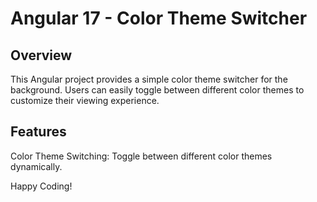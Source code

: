 # Angular 17 - Color Theme Switcher

## Overview
This Angular project provides a simple color theme switcher for the background. Users can easily toggle between different color themes to customize their viewing experience.

## Features
Color Theme Switching: Toggle between different color themes dynamically.

Happy Coding!
